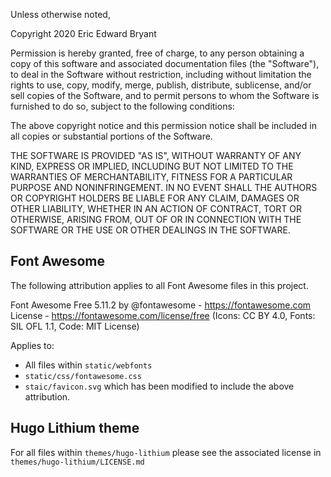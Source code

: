 Unless otherwise noted,

Copyright 2020 Eric Edward Bryant

Permission is hereby granted, free of charge, to any person obtaining a copy of
this software and associated documentation files (the "Software"), to deal in
the Software without restriction, including without limitation the rights to
use, copy, modify, merge, publish, distribute, sublicense, and/or sell copies of
the Software, and to permit persons to whom the Software is furnished to do so,
subject to the following conditions:

The above copyright notice and this permission notice shall be included in all
copies or substantial portions of the Software.

THE SOFTWARE IS PROVIDED "AS IS", WITHOUT WARRANTY OF ANY KIND, EXPRESS OR
IMPLIED, INCLUDING BUT NOT LIMITED TO THE WARRANTIES OF MERCHANTABILITY, FITNESS
FOR A PARTICULAR PURPOSE AND NONINFRINGEMENT. IN NO EVENT SHALL THE AUTHORS OR
COPYRIGHT HOLDERS BE LIABLE FOR ANY CLAIM, DAMAGES OR OTHER LIABILITY, WHETHER
IN AN ACTION OF CONTRACT, TORT OR OTHERWISE, ARISING FROM, OUT OF OR IN
CONNECTION WITH THE SOFTWARE OR THE USE OR OTHER DEALINGS IN THE SOFTWARE.


Font Awesome
--------------------------------------------------------------------------------

The following attribution applies to all Font Awesome files in this project.

Font Awesome Free 5.11.2 by @fontawesome - https://fontawesome.com
License - https://fontawesome.com/license/free (Icons: CC BY 4.0, Fonts: SIL
OFL 1.1, Code: MIT License)

Applies to:

- All files within `static/webfonts`
- `static/css/fontawesome.css`
- `staic/favicon.svg` which has been modified to include the above attribution.


Hugo Lithium theme
--------------------------------------------------------------------------------

For all files within `themes/hugo-lithium` please see the associated license in
`themes/hugo-lithium/LICENSE.md`
